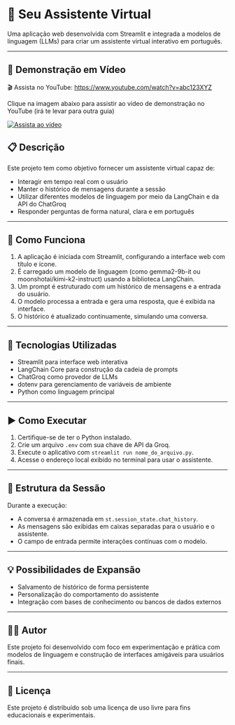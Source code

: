# 🤖 Seu Assistente Virtual

Uma aplicação web desenvolvida com Streamlit e integrada a modelos de linguagem (LLMs) para criar um assistente virtual interativo em português.

---

## 🎥 Demonstração em Vídeo

🎬 Assista no YouTube: https://www.youtube.com/watch?v=abc123XYZ  

Clique na imagem abaixo para assistir ao vídeo de demonstração no YouTube (irá te levar para outra guia)

[![Assista ao vídeo](https://img.youtube.com/vi/ygDe2KKxdlI/maxresdefault.jpg)](https://www.youtube.com/watch?v=ygDe2KKxdlI&ab_channel=MatheusFreitas)


## 📋 Descrição

Este projeto tem como objetivo fornecer um assistente virtual capaz de:

- Interagir em tempo real com o usuário
- Manter o histórico de mensagens durante a sessão
- Utilizar diferentes modelos de linguagem por meio da LangChain e da API do ChatGroq
- Responder perguntas de forma natural, clara e em português

---

## 🧠 Como Funciona

1. A aplicação é iniciada com Streamlit, configurando a interface web com título e ícone.
2. É carregado um modelo de linguagem (como gemma2-9b-it ou moonshotai/kimi-k2-instruct) usando a biblioteca LangChain.
3. Um prompt é estruturado com um histórico de mensagens e a entrada do usuário.
4. O modelo processa a entrada e gera uma resposta, que é exibida na interface.
5. O histórico é atualizado continuamente, simulando uma conversa.

---

## 🔧 Tecnologias Utilizadas

- Streamlit para interface web interativa
- LangChain Core para construção da cadeia de prompts
- ChatGroq como provedor de LLMs
- dotenv para gerenciamento de variáveis de ambiente
- Python como linguagem principal

---

## ▶️ Como Executar

1. Certifique-se de ter o Python instalado.
2. Crie um arquivo `.env` com sua chave de API da Groq.
3. Execute o aplicativo com `streamlit run nome_do_arquivo.py`.
4. Acesse o endereço local exibido no terminal para usar o assistente.

---

## 📂 Estrutura da Sessão

Durante a execução:

- A conversa é armazenada em `st.session_state.chat_history`.
- As mensagens são exibidas em caixas separadas para o usuário e o assistente.
- O campo de entrada permite interações contínuas com o modelo.

---

## 💡 Possibilidades de Expansão

- Salvamento de histórico de forma persistente
- Personalização do comportamento do assistente
- Integração com bases de conhecimento ou bancos de dados externos

---

## 🧑‍💻 Autor

Este projeto foi desenvolvido com foco em experimentação e prática com modelos de linguagem e construção de interfaces amigáveis para usuários finais.

---

## 📜 Licença

Este projeto é distribuído sob uma licença de uso livre para fins educacionais e experimentais.

